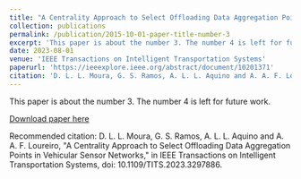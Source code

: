 ```yaml
---
title: "A Centrality Approach to Select Offloading Data Aggregation Points in Vehicular Sensor Networks"
collection: publications
permalink: /publication/2015-10-01-paper-title-number-3
excerpt: 'This paper is about the number 3. The number 4 is left for future work.'
date: 2023-08-01
venue: 'IEEE Transactions on Intelligent Transportation Systems'
paperurl: 'https://ieeexplore.ieee.org/abstract/document/10201371'
citation: 'D. L. L. Moura, G. S. Ramos, A. L. L. Aquino and A. A. F. Loureiro, "A Centrality Approach to Select Offloading Data Aggregation Points in Vehicular Sensor Networks," in IEEE Transactions on Intelligent Transportation Systems, doi: 10.1109/TITS.2023.3297886.'
---
```

This paper is about the number 3. The number 4 is left for future work.

[Download paper here](https://ieeexplore.ieee.org/abstract/document/10201371)

Recommended citation: D. L. L. Moura, G. S. Ramos, A. L. L. Aquino and A. A. F. Loureiro, "A Centrality Approach to Select Offloading Data Aggregation Points in Vehicular Sensor Networks," in IEEE Transactions on Intelligent Transportation Systems, doi: 10.1109/TITS.2023.3297886.